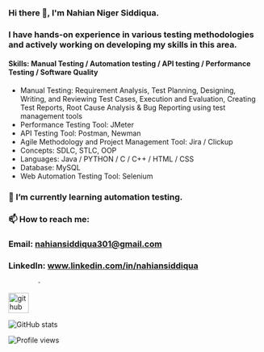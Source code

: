 ### Hi there 👋, I'm Nahian Niger Siddiqua. 
### I have hands-on experience in various testing methodologies and actively working on developing my skills in this area.

#### Skills: Manual Testing / Automation testing / API testing / Performance Testing / Software Quality
   - Manual Testing: Requirement Analysis, Test Planning,
     Designing, Writing, and Reviewing Test
     Cases, Execution and Evaluation, Creating
     Test Reports, Root Cause Analysis & Bug
     Reporting using test management tools
   - Performance Testing Tool: JMeter
   - API Testing Tool: Postman, Newman
   - Agile Methodology and Project Management Tool: Jira / Clickup
   - Concepts: SDLC, STLC, OOP
   - Languages: Java / PYTHON / C / C++ / HTML / CSS  
   - Database: MySQL
   - Web Automation Testing Tool: Selenium

### 🌱 I’m currently learning automation testing.
### 📫 How to reach me:
  ### Email: nahiansiddiqua301@gmail.com
  ### LinkedIn: www.linkedin.com/in/nahiansiddiqua
  
            - 


[<img src='https://cdn.jsdelivr.net/npm/simple-icons@3.0.1/icons/GitHub.svg' alt='github' height='40'>](https://github.com/nahiansiddiqua)  

![GitHub stats](https://github-readme-stats.vercel.app/api?username=nahiansiddiqua&show_icons=true)  

![Profile views](https://gpvc.arturio.dev/nahiansiddiqua)  
